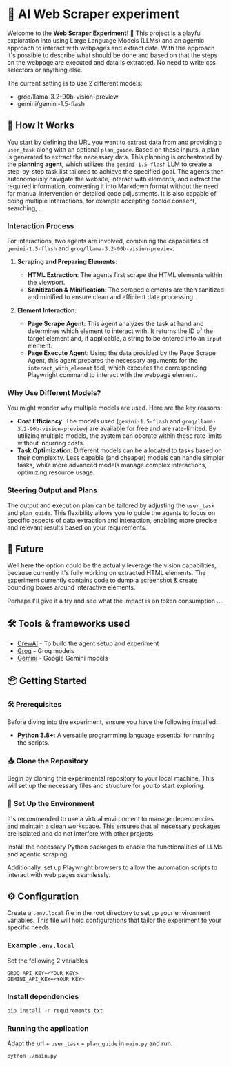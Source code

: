# 🌱 AI Web Scraper experiment

Welcome to the **Web Scraper Experiment**! 🌟 This project is a playful exploration into using Large Language Models (LLMs) and an agentic approach to interact with webpages and extract data. With this approach it's possible to describe what should be done and based on that the steps on the webpage are executed and data is extracted. 
No need to write css selectors or anything else.

The current setting is to use 2 different models:
- groq/llama-3.2-90b-vision-preview
- gemini/gemini-1.5-flash

## 🧪 How It Works

You start by defining the URL you want to extract data from and providing a `user_task` along with an optional `plan_guide`. Based on these inputs, a plan is generated to extract the necessary data. This planning is orchestrated by the **planning agent**, which utilizes the `gemini-1.5-flash` LLM to create a step-by-step task list tailored to achieve the specified goal. The agents then autonomously navigate the website, interact with elements, and extract the required information, converting it into Markdown format without the need for manual intervention or detailed code adjustments.
It is also capable of doing multiple interactions, for example accepting cookie consent, searching, ...

### Interaction Process

For interactions, two agents are involved, combining the capabilities of `gemini-1.5-flash` and `groq/llama-3.2-90b-vision-preview`:

1. **Scraping and Preparing Elements**:
   - **HTML Extraction**: The agents first scrape the HTML elements within the viewport.
   - **Sanitization & Minification**: The scraped elements are then sanitized and minified to ensure clean and efficient data processing.
   
2. **Element Interaction**:
   - **Page Scrape Agent**: This agent analyzes the task at hand and determines which element to interact with. It returns the ID of the target element and, if applicable, a string to be entered into an `input` element.
   - **Page Execute Agent**: Using the data provided by the Page Scrape Agent, this agent prepares the necessary arguments for the `interact_with_element` tool, which executes the corresponding Playwright command to interact with the webpage element.

### Why Use Different Models?

You might wonder why multiple models are used. Here are the key reasons:

- **Cost Efficiency**: The models used (`gemini-1.5-flash` and `groq/llama-3.2-90b-vision-preview`) are available for free and are rate-limited. By utilizing multiple models, the system can operate within these rate limits without incurring costs.
- **Task Optimization**: Different models can be allocated to tasks based on their complexity. Less capable (and cheaper) models can handle simpler tasks, while more advanced models manage complex interactions, optimizing resource usage.

### Steering Output and Plans

The output and execution plan can be tailored by adjusting the `user_task` and `plan_guide`. This flexibility allows you to guide the agents to focus on specific aspects of data extraction and interaction, enabling more precise and relevant results based on your requirements.

## 🔮 Future
Well here the option could be the actually leverage the vision capabilities, because currently it's fully working on extracted HTML elements. The experiment currently contains code to dump a screenshot & create bounding boxes around interactive elements. 

Perhaps I'll give it a try and see what the impact is on token consumption ....

## 🛠️ Tools & frameworks used
- [CrewAI](https://docs.crewai.com/introduction) - To build the agent setup and experiment
- [Groq](https://console.groq.com/playground) - Groq models
- [Gemini](https://gemini.google.com/app) - Google Gemini models

## 📦 Getting Started

### 🛠️ Prerequisites

Before diving into the experiment, ensure you have the following installed:

- **Python 3.8+**: A versatile programming language essential for running the scripts.

### 📥 Clone the Repository

Begin by cloning this experimental repository to your local machine. This will set up the necessary files and structure for you to start exploring.

### 🐍 Set Up the Environment

It's recommended to use a virtual environment to manage dependencies and maintain a clean workspace. This ensures that all necessary packages are isolated and do not interfere with other projects.

Install the necessary Python packages to enable the functionalities of LLMs and agentic scraping.

Additionally, set up Playwright browsers to allow the automation scripts to interact with web pages seamlessly.

## ⚙️ Configuration

Create a `.env.local` file in the root directory to set up your environment variables. This file will hold configurations that tailor the experiment to your specific needs.

### Example `.env.local`

Set the following 2 variables
```env
GROQ_API_KEY=<YOUR KEY>
GEMINI_API_KEY=<YOUR KEY>
```

### Install dependencies
```bash
pip install -r requirements.txt
```

### Running the application

Adapt the url + `user_task` + `plan_guide` in `main.py` and run:

```bash
python ./main.py
```